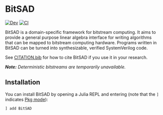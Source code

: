 # BitSAD

[![Dev](https://img.shields.io/badge/docs-dev-blue.svg)](https://UW-PHARM.github.io/BitSAD.jl/dev)
[![CI](https://github.com/UW-PHARM/BitSAD.jl/actions/workflows/CI.yml/badge.svg)](https://github.com/UW-PHARM/BitSAD.jl/actions/workflows/CI.yml)

BitSAD is a domain-specific framework for bitstream computing. It aims to provide a general purpose linear algebra interface for writing algorithms that can be mapped to bitstream computing hardware. Programs written in BitSAD can be turned into synthesizable, verified SystemVerilog code.

See [CITATION.bib](https://github.com/UW-PHARM/BitSAD.jl/blob/master/CITATION.bib) for how to cite BitSAD if you use it in your research.

_**Note:** Deterministic bitstreams are temporarily unavailable._

## Installation

You can install BitSAD by opening a Julia REPL and entering (note that the `]` indicates [Pkg mode](https://docs.julialang.org/en/v1.6/stdlib/REPL/#Pkg-mode)):

```
] add BitSAD
```
